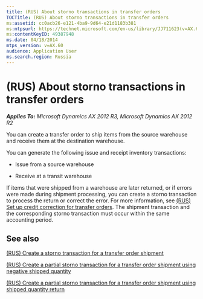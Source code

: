 ```yaml
---
title: (RUS) About storno transactions in transfer orders
TOCTitle: (RUS) About storno transactions in transfer orders
ms:assetid: cc0acb26-e121-4ba9-9d64-e21d1183b381
ms:mtpsurl: https://technet.microsoft.com/en-us/library/JJ711623(v=AX.60)
ms:contentKeyID: 49387948
ms.date: 04/18/2014
mtps_version: v=AX.60
audience: Application User
ms.search.region: Russia
---
```


# (RUS) About storno transactions in transfer orders 


_**Applies To:** Microsoft Dynamics AX 2012 R3, Microsoft Dynamics AX 2012 R2_

You can create a transfer order to ship items from the source warehouse and receive them at the destination warehouse.

You can generate the following issue and receipt inventory transactions:

  - Issue from a source warehouse

  - Receive at a transit warehouse

If items that were shipped from a warehouse are later returned, or if errors were made during shipment processing, you can create a storno transaction to process the return or correct the error. For more information, see [(RUS) Set up credit correction for transfer orders](rus-set-up-credit-correction-for-transfer-orders.md). The shipment transaction and the corresponding storno transaction must occur within the same accounting period.

## See also

[(RUS) Create a storno transaction for a transfer order shipment](rus-create-a-storno-transaction-for-a-transfer-order-shipment.md)

[(RUS) Create a partial storno transaction for a transfer order shipment using negative shipped quantity](rus-create-a-partial-storno-transaction-for-a-transfer-order-shipment-using-negative-shipped-quantity.md)

[(RUS) Create a partial storno transaction for a transfer order shipment using shipped quantity return](rus-create-a-partial-storno-transaction-for-a-transfer-order-shipment-using-shipped-quantity-return.md)

  


